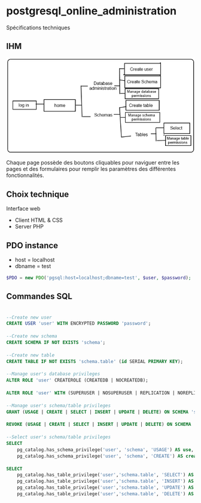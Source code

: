 # postgresql_online_administration

Spécifications techniques

## IHM

![img](ihm.png)

Chaque page possède des boutons cliquables pour naviguer entre les pages et des formulaires pour remplir les paramètres des différentes fonctionnalités.

## Choix technique

Interface web
- Client HTML & CSS
- Server PHP

## PDO instance

- host = localhost
- dbname = test

```php
$PDO = new PDO('pgsql:host=localhost;dbname=test', $user, $password);
```

## Commandes SQL
```sql

--Create new user
CREATE USER 'user' WITH ENCRYPTED PASSWORD 'password';

--Create new schema
CREATE SCHEMA IF NOT EXISTS 'schema';

--Create new table
CREATE TABLE IF NOT EXISTS 'schema.table' (id SERIAL PRIMARY KEY);

--Manage user's database privileges
ALTER ROLE 'user' CREATEROLE (CREATEDB | NOCREATEDB);

ALTER ROLE 'user' WITH (SUPERUSER | NOSUPERUSER | REPLICATION | NOREPLICATION | BYPASSRLS | NOBYPASSRLS);

--Manage user's schema/table privileges
GRANT (USAGE | CREATE | SELECT | INSERT | UPDATE | DELETE) ON SCHEMA 'schema' TO 'user';

REVOKE (USAGE | CREATE | SELECT | INSERT | UPDATE | DELETE) ON SCHEMA 'schema' FROM 'user';

--Select user's schema/table privileges
SELECT
    pg_catalog.has_schema_privilege('user', 'schema', 'USAGE') AS use,
    pg_catalog.has_schema_privilege('user', 'schema', 'CREATE') AS create;

SELECT
    pg_catalog.has_table_privilege('user','schema.table', 'SELECT') AS select,
    pg_catalog.has_table_privilege('user','schema.table', 'INSERT') AS insert,
    pg_catalog.has_table_privilege('user','schema.table', 'UPDATE') AS update,
    pg_catalog.has_table_privilege('user','schema.table', 'DELETE') AS delete;

```